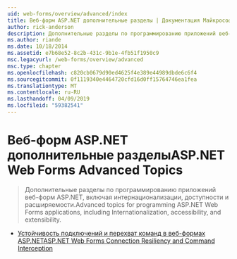 ```yaml
---
uid: web-forms/overview/advanced/index
title: Веб-форм ASP.NET дополнительные разделы | Документация Майкрософт
author: rick-anderson
description: Дополнительные разделы по программированию приложений веб-форм ASP.NET, включая интернационализации, доступности и расширяемости.
ms.author: riande
ms.date: 10/18/2014
ms.assetid: e7b68e52-8c2b-431c-9b1e-4fb51f1950c9
msc.legacyurl: /web-forms/overview/advanced
msc.type: chapter
ms.openlocfilehash: c820cb0679d90ed4625f4e389e44989dbde6c6f4
ms.sourcegitcommit: 0f1119340e4464720cfd16d0ff15764746ea1fea
ms.translationtype: MT
ms.contentlocale: ru-RU
ms.lasthandoff: 04/09/2019
ms.locfileid: "59382541"
---
```

# <a name="aspnet-web-forms-advanced-topics"></a><span data-ttu-id="fc27d-103">Веб-форм ASP.NET дополнительные разделы</span><span class="sxs-lookup"><span data-stu-id="fc27d-103">ASP.NET Web Forms Advanced Topics</span></span>

> <span data-ttu-id="fc27d-104">Дополнительные разделы по программированию приложений веб-форм ASP.NET, включая интернационализации, доступности и расширяемости.</span><span class="sxs-lookup"><span data-stu-id="fc27d-104">Advanced topics for programming ASP.NET Web Forms applications, including Internationalization, accessibility, and extensibility.</span></span>


- [<span data-ttu-id="fc27d-105">Устойчивость подключений и перехват команд в веб-формах ASP.NET</span><span class="sxs-lookup"><span data-stu-id="fc27d-105">ASP.NET Web Forms Connection Resiliency and Command Interception</span></span>](aspnet-web-forms-connection-resiliency-and-command-interception.md)
